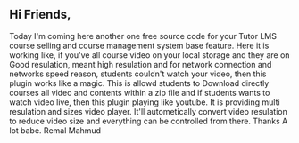 ## Hi Friends,
Today I'm coming here another one free source code for your Tutor LMS course selling and course management system base feature.
Here it is working like, if you've all course video on your local storage and they are on Good resulation, meant high resulation and for network connection and networks speed reason, students couldn't watch your video, then this plugin works like a magic. This is allowd students to Download directly courses all video and contents within a zip file and if students wants to watch video live, then this plugin playing like youtube. It is providing multi resulation and sizes video player. It'll autometically convert video resulation to reduce video size and everything can be controlled from there.
Thanks A lot babe.
Remal Mahmud